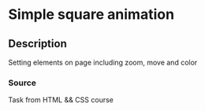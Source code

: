 # Simple square animation 

## Description

Setting elements on page including zoom, move and color

### Source

Task from HTML && CSS course